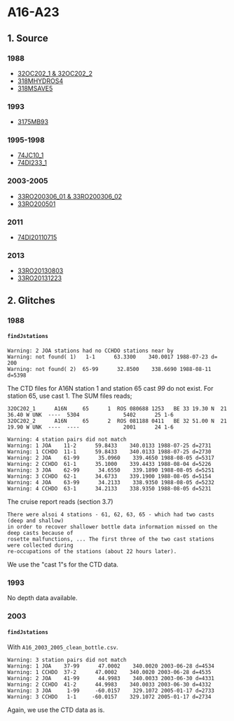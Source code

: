 # A16-A23
## 1. Source

### 1988
+ [32OC202_1 & 32OC202_2](https://cchdo.ucsd.edu/cruise/32OC202_1)
+ [318MHYDROS4](https://cchdo.ucsd.edu/cruise/318MHYDROS4)
+ [318MSAVE5](https://cchdo.ucsd.edu/cruise/318MSAVE5)

### 1993
+ [3175MB93](https://cchdo.ucsd.edu/cruise/3175MB93)

### 1995-1998
+ [74JC10_1](https://cchdo.ucsd.edu/cruise/74JC10_1)
+ [74DI233_1](https://cchdo.ucsd.edu/cruise/74DI233_1)

### 2003-2005
+ [33RO200306_01 & 33RO200306_02](https://cchdo.ucsd.edu/cruise/33RO200306_01)
+ [33RO200501](https://cchdo.ucsd.edu/cruise/33RO200501)

### 2011
+ [74DI20110715](https://cchdo.ucsd.edu/cruise/74DI20110715)

### 2013
+ [33RO20130803](https://cchdo.ucsd.edu/cruise/33RO20130803)
+ [33RO20131223](https://cchdo.ucsd.edu/cruise/33RO20131223)

## 2. Glitches

### 1988

#### `findJstations`
~~~
Warning: 2 JOA stations had no CCHDO stations near by
Warning: not found( 1)   1-1      63.3300    340.0017 1988-07-23 d= 200
Warning: not found( 2)  65-99      32.8500    338.6690 1988-08-11 d=5398
~~~
The CTD files for A16N station 1 and station 65 cast *99* do not exist.
For station 65, use cast 1. The SUM files reads;
~~~
32OC202_1      A16N     65      1  ROS 080688 1253   BE 33 19.30 N  21 36.40 W UNK  ----  5304              5402      25 1-6
32OC202_2      A16N     65      2  ROS 081188 0411   BE 32 51.00 N  21 19.90 W UNK  ----  ----              2001      24 1-6
~~~

~~~
Warning: 4 station pairs did not match
Warning: 1 JOA    11-2      59.8433    340.0133 1988-07-25 d=2731
Warning: 1 CCHDO  11-1      59.8433    340.0133 1988-07-25 d=2730
Warning: 2 JOA    61-99      35.0960    339.4650 1988-08-05 d=5317
Warning: 2 CCHDO  61-1      35.1000    339.4433 1988-08-04 d=5226
Warning: 3 JOA    62-99      34.6550    339.1890 1988-08-05 d=5251
Warning: 3 CCHDO  62-1      34.6733    339.1900 1988-08-05 d=5154
Warning: 4 JOA    63-99      34.2133    338.9350 1988-08-05 d=5232
Warning: 4 CCHDO  63-1      34.2133    338.9350 1988-08-05 d=5231
~~~
The cruise report reads (section 3.7)
~~~
There were alsoi 4 stations - 61, 62, 63, 65 - which had two casts (deep and shallow)
in order to recover shallower bottle data information missed on the deep casts because of
rosette malfunctions, ... The first three of the two cast stations were collected during
re-occupations of the stations (about 22 hours later).
~~~
We use the "cast 1"s for the CTD data.

### 1993

No depth data available.

### 2003

#### `findJstations`
With `A16_2003_2005_clean_bottle.csv`.

~~~
Warning: 3 station pairs did not match
Warning: 1 JOA    37-99      47.0002    340.0020 2003-06-28 d=4534
Warning: 1 CCHDO  37-2      47.0002    340.0020 2003-06-28 d=4535
Warning: 2 JOA    41-99      44.9983    340.0033 2003-06-30 d=4331
Warning: 2 CCHDO  41-2      44.9983    340.0033 2003-06-30 d=4332
Warning: 3 JOA     1-99     -60.0157    329.1072 2005-01-17 d=2733
Warning: 3 CCHDO   1-1     -60.0157    329.1072 2005-01-17 d=2734
~~~
Again, we use the CTD data as is.

